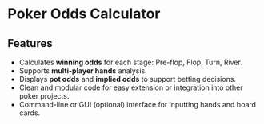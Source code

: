 # Poker Odds Calculator


## Features

- Calculates **winning odds** for each stage: Pre-flop, Flop, Turn, River.
- Supports **multi-player hands** analysis.
- Displays **pot odds** and **implied odds** to support betting decisions.
- Clean and modular code for easy extension or integration into other poker projects.
- Command-line or GUI (optional) interface for inputting hands and board cards.
